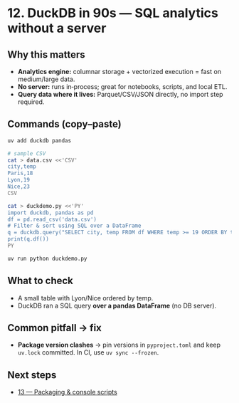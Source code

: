 # 12. DuckDB in 90s — SQL analytics without a server

## Why this matters
- **Analytics engine:** columnar storage + vectorized execution = fast on medium/large data.
- **No server:** runs in‑process; great for notebooks, scripts, and local ETL.
- **Query data where it lives:** Parquet/CSV/JSON directly, no import step required.

## Commands (copy–paste)
```bash
uv add duckdb pandas

# sample CSV
cat > data.csv <<'CSV'
city,temp
Paris,18
Lyon,19
Nice,23
CSV

cat > duckdemo.py <<'PY'
import duckdb, pandas as pd
df = pd.read_csv('data.csv')
# Filter & sort using SQL over a DataFrame
q = duckdb.query("SELECT city, temp FROM df WHERE temp >= 19 ORDER BY temp DESC")
print(q.df())
PY

uv run python duckdemo.py
```

## What to check
- A small table with Lyon/Nice ordered by temp.
- DuckDB ran a SQL query **over a pandas DataFrame** (no DB server).

## Common pitfall → fix
- **Package version clashes** → pin versions in `pyproject.toml` and keep `uv.lock` committed. In CI, use `uv sync --frozen`.

## Next steps
- [13 — Packaging & console scripts](./13-packaging-and-console-scripts.md)

